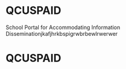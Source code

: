 # QCUSPAID
School Portal for Accommodating Information Disseminationjkafjhrkbspigrwbrbewlrwerwer
# QCUSPAID
